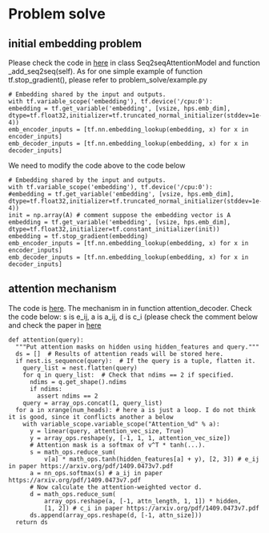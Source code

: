 # Problem solve

## initial embedding problem 
Please check the code in [here](https://github.com/tensorflow/models/blob/master/textsum/seq2seq_attention_model.py) in class Seq2seqAttentionModel and function _add_seq2seq(self). As for one simple example of function tf.stop_gradient(), please refer to problem_solve/example.py

    # Embedding shared by the input and outputs.
    with tf.variable_scope('embedding'), tf.device('/cpu:0'):
    embedding = tf.get_variable('embedding', [vsize, hps.emb_dim], dtype=tf.float32,initializer=tf.truncated_normal_initializer(stddev=1e-4))
    emb_encoder_inputs = [tf.nn.embedding_lookup(embedding, x) for x in encoder_inputs]
    emb_decoder_inputs = [tf.nn.embedding_lookup(embedding, x) for x in decoder_inputs]

We need to modify the code above to the code below

    # Embedding shared by the input and outputs.
    with tf.variable_scope('embedding'), tf.device('/cpu:0'):
    #embedding = tf.get_variable('embedding', [vsize, hps.emb_dim], dtype=tf.float32,initializer=tf.truncated_normal_initializer(stddev=1e-4))
    init = np.array(A) # comment suppose the embedding vector is A
    embedding = tf.get_variable('embedding', [vsize, hps.emb_dim], dtype=tf.float32,initializer=tf.constant_initializer(init))
    embedding = tf.stop_gradient(embedding)
    emb_encoder_inputs = [tf.nn.embedding_lookup(embedding, x) for x in encoder_inputs]
    emb_decoder_inputs = [tf.nn.embedding_lookup(embedding, x) for x in decoder_inputs]


## attention mechanism
The code is [here](https://github.com/tensorflow/tensorflow/blob/master/tensorflow/python/ops/seq2seq.py). The mechanism in in function attention_decoder. Check the code below: s is e_ij, a is a_ij, d is c_i (please check the comment below and check the paper in [here](https://arxiv.org/pdf/1409.0473v7.pdf)
    
    def attention(query):
      """Put attention masks on hidden using hidden_features and query."""
      ds = []  # Results of attention reads will be stored here.
      if nest.is_sequence(query):  # If the query is a tuple, flatten it.
        query_list = nest.flatten(query)
        for q in query_list:  # Check that ndims == 2 if specified.
          ndims = q.get_shape().ndims
          if ndims:
            assert ndims == 2
        query = array_ops.concat(1, query_list)
      for a in xrange(num_heads): # here a is just a loop. I do not think it is good, since it conflicts another a below
        with variable_scope.variable_scope("Attention_%d" % a):
          y = linear(query, attention_vec_size, True)
          y = array_ops.reshape(y, [-1, 1, 1, attention_vec_size])
          # Attention mask is a softmax of v^T * tanh(...).
          s = math_ops.reduce_sum(
              v[a] * math_ops.tanh(hidden_features[a] + y), [2, 3]) # e_ij in paper https://arxiv.org/pdf/1409.0473v7.pdf
          a = nn_ops.softmax(s) # a_ij in paper https://arxiv.org/pdf/1409.0473v7.pdf
          # Now calculate the attention-weighted vector d.
          d = math_ops.reduce_sum(
              array_ops.reshape(a, [-1, attn_length, 1, 1]) * hidden,
              [1, 2]) # c_i in paper https://arxiv.org/pdf/1409.0473v7.pdf
          ds.append(array_ops.reshape(d, [-1, attn_size]))
      return ds


